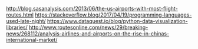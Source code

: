 http://blog.sasanalysis.com/2013/06/the-us-airports-with-most-flight-routes.html
https://stackoverflow.blog/2017/04/19/programming-languages-used-late-night/
https://www.dataquest.io/blog/python-data-visualization-libraries/
http://www.routesonline.com/news/29/breaking-news/268112/analysis-airlines-and-airports-on-the-rise-in-chinas-international-market/
